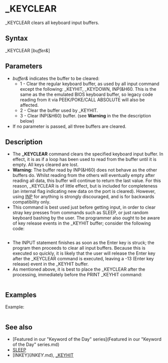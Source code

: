 # _KEYCLEAR

_KEYCLEAR clears all keyboard input buffers.

  

## Syntax

_KEYCLEAR [*buffer&*]
  

## Parameters

* *buffer&* indicates the buffer to be cleared:
	+ 1 - Clear the regular keyboard buffer, as used by all input command except the following: _KEYHIT, _KEYDOWN, INP(&H60. This is the same as the the emulated BIOS keyboard buffer, so legacy code reading from it via PEEK/POKE/CALL ABSOLUTE will also be affected.
	+ 2 - Clear the buffer used by _KEYHIT.
	+ 3 - Clear INP(&H60) buffer. (see **Warning** in the the description below)
* If no parameter is passed, all three buffers are cleared.

  

## Description

* The **_KEYCLEAR** command clears the specified keyboard input buffer. In effect, it is as if a loop has been used to read from the buffer until it is empty. All keys cleared are lost.
* **Warning:** The buffer read by INP(&H60) does not behave as the other buffers do. Whilst reading from the others will eventually empty after reading all data, this buffer will continue to return the last value. For this reason, _KEYCLEAR is of little effect, but is included for completeness (an internal flag indicating new data on the port is cleared). However, using [INP](INP.md) for anything is strongly discouraged, and is for backwards compatibility only.
* This command is best used just before getting input, in order to clear stray key presses from commands such as SLEEP, or just random keyboard bashing by the user. The programmer also ought to be aware of key release events in the _KEYHIT buffer; consider the following code:

``` INPUT "Name: ", name$ _KEYCLEAR _DELAY 2 'Simulate doing some processing that takes some time. PRINT _KEYHIT  
```

* The INPUT statement finishes as soon as the Enter key is struck; the program then proceeds to clear all input buffers. Because this is executed so quickly, it is likely that the user will release the Enter key after the _KEYCLEAR command is executed, leaving a -13 (Enter key release) event in the _KEYHIT buffer.
* As mentioned above, it is best to place the _KEYCLEAR after the processing, immediately before the PRINT _KEYHIT command:

``` INPUT "Name: ", name$ _DELAY 2 'Simulate doing some processing that takes some time. _KEYCLEAR PRINT _KEYHIT  
```

  

## Examples

Example:

``` PRINT "Press a key" SLEEP 'Wait for keypress 'Three alternative _KEYCLEAR calls. Try uncommenting different ones to see the effect. '_KEYCLEAR '_KEYCLEAR 1 '_KEYCLEAR 2 PRINT "In regular buffer, there is "; INKEY$ 'read regular buffer PRINT "In _KEYHIT buffer, there is "; _KEYHIT 'read the _KEYHIT buffer  
```

  

## See also

* [Featured in our "Keyword of the Day" series](Featured in our "Keyword of the Day" series.md)
* [SLEEP](SLEEP.md)
* [INKEY$](INKEY$.md), [_KEYHIT](_KEYHIT.md)

  
